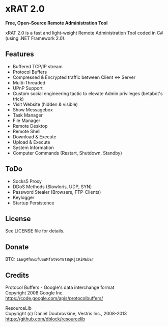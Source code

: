 xRAT 2.0
========
**Free, Open-Source Remote Administration Tool**

xRAT 2.0 is a fast and light-weight Remote Administration Tool coded in C# (using .NET Framework 2.0).

Features
---
* Buffered TCP/IP stream
* Protocol Buffers
* Compressed & Encrypted traffic between Client <-> Server
* Multi-Threaded
* UPnP Support
* Custom social engineering tactic to elevate Admin privileges (betabot's trick)
* Visit Website (hidden & visible)
* Show Messagebox
* Task Manager
* File Manager
* Remote Desktop
* Remote Shell
* Download & Execute
* Upload & Execute
* System Information
* Computer Commands (Restart, Shutdown, Standby)

ToDo
---
* Socks5 Proxy
* DDoS Methods (Slowloris, UDP, SYN)
* Password Stealer (Browsers, FTP-Clients)
* Keylogger
* Startup Persistence

License
---
See LICENSE file for details.

Donate
---
BTC: `1EWgMfBw1fUSWMfat9oY8t8qRjCRiMEbET`

Credits
---
Protocol Buffers - Google's data interchange format  
Copyright 2008 Google Inc.  
https://code.google.com/apis/protocolbuffers/

ResourceLib  
Copyright (c) Daniel Doubrovkine, Vestris Inc., 2008-2013  
https://github.com/dblock/resourcelib
